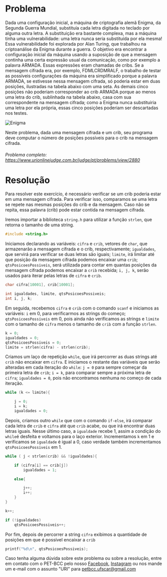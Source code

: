 # Problema

Dada uma configuração inicial, a máquina de criptografia alemã Enigma, da Segunda Guerra Mundial, substituía cada letra digitada no teclado por alguma outra letra. A substituição era bastante complexa, mas a máquina tinha uma vulnerabilidade: uma letra nunca seria substituída por ela mesma! Essa vulnerabilidade foi explorada por Alan Turing, que trabalhou na criptoanálise da Enigma durante a guerra. O objetivo era encontrar a configuração inicial da máquina usando a suposição de que a mensagem continha uma certa expressão usual da comunicação, como por exemplo a palavra ARMADA. Essas expressões eram chamadas de cribs. Se a mensagem cifrada era, por exemplo, FDMLCRDMRALF, o trabalho de testar as possíveis configurações da máquina era simplificado porque a palavra ARMADA, se estivesse nessa mensagem cifrada, só poderia estar em duas posições, ilustradas na tabela abaixo com uma seta. As demais cinco posições não poderiam corresponder ao crib ARMADA porque ao menos uma letra do crib, sublinhada na tabela abaixo, casa com sua correspondente na mensagem cifrada; como a Enigma nunca substituiria uma letra por ela própria, essas cinco posições poderiam ser descartadas nos testes.

![Enigma](https://resources.urionlinejudge.com.br/gallery/images/problems/UOJ_2880.png)

Neste problema, dada uma mensagem cifrada e um crib, seu programa deve computar o número de posições possíveis para o crib na mensagem cifrada.

###### Problema completo: https://www.urionlinejudge.com.br/judge/pt/problems/view/2880

# Resolução

Para resolver este exercício, é necessário verificar se um crib poderia estar em uma mensagem cifrada. Para verificar isso, comparamos se uma letra se repete nas mesmas posições do crib e da mensagem. Caso não se repita, essa palavra (crib) pode estar contida na mensagem cifrada.    

Iremos importar a biblioteca `string.h` para utilizar a função `strlen`, que retorna o tamanho de uma string.
```c
#include <string.h>
```

Iniciamos declarando as variáveis:
`cifra` e `crib`, vetores de `char`, que armazenarão a mensagem cifrada e o crib, respectivamente;
`igualdades`, que servirá para verificar se duas letras são iguais;
`limite`, irá limitar até que posição da mensagem cifrada podemos encaixar uma `crib`; 
`qtsPosicoesPossiveis`, será utilizada para contar em quantas posições da mensagem cifrada podemos encaixar a `crib` recebida;
`i, j, k`, serão usados para iterar pelas letras de `cifra` e `crib`.
```c
char cifra[10001], crib[10001];

int igualdades, limite, qtsPosicoesPossiveis;
int i, j, k;
```

Em seguida, recebemos `cifra` e `crib` com o comando `scanf` e iniciamos as variáveis: `i` em 0, para verificarmos as strings do começo; `qtsPosicoesPossiveis` em 0, pois ainda não verificamos as strings e `limite` com o tamanho de `cifra` menos o tamanho de `crib` com a função `strlen`.
```c
k = 0;
igualdades = 0;
qtsPosicoesPossiveis = 0;
limite = strlen(cifra) - strlen(crib);
```

Criamos um laço de repetição `while`, que irá percorrer as duas strings até `crib` não encaixar em `cifra`. E iniciamos o restante das variáveis que serão alteradas em cada iteração do `while`: `j = 0` para sempre começar da primeira letra de `crib`; `i = k`, para comparar sempre a próxima letra de `cifra`; `igualdades = 0`, pois não encontramos nenhuma no começo de cada iteração.
```c
while (k <= limite){

	j = 0;
	i = k;
	igualdades = 0;
```

Depois, criamos outro `while` que com o comando `if-else`, irá comparar cada letra de `crib` e `cifra` até que `crib` acabe, ou que irá encontrar duas letras iguais. Nesse último caso, a `igualdade` recebe 1, assim a condição do `while`é desfeita e voltamos para o laço exterior.
Incrementamos `k` em 1 e verificamos se `igualdade` é igual a 0, caso verdade também incrementamos `qtsPosicoesPossiveis` em 1.
```c
while ( j < strlen(crib) && !igualdades){

	if (cifra[i] == crib[j])
		igualdades = 1;

	else{

		j++;
		i++;
	}
}

k++;

if (!igualdades)
	qtsPosicoesPossiveis++;
```

Por fim, depois de percorrer a string `cifra` exibimos a quantidade de posições em que é possível encaixar a `crib`
```c
printf("%d\n", qtsPosicoesPossiveis);
``` 

Caso tenha alguma dúvida sobre este problema ou sobre a resolução, entre em contato com o PET-BCC pelo nosso
[Facebook](https://www.facebook.com/petbcc/),
[Instagram](https://www.instagram.com/petbcc.ufscar/)
ou nos mande um e-mail com o assunto "URI" para  petbcc.ufscar@gmail.com
